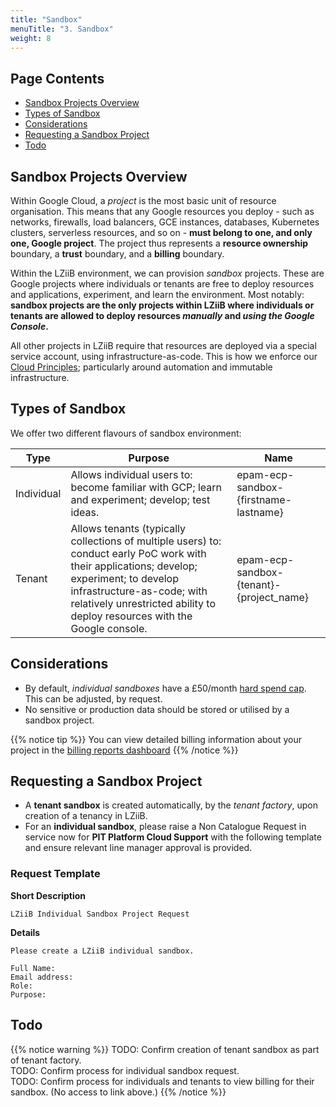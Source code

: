```yaml
---
title: "Sandbox"
menuTitle: "3. Sandbox"
weight: 8
---
```


## Page Contents

- [Sandbox Projects Overview](#sandbox-projects-overview)
- [Types of Sandbox](#types-of-sandbox)
- [Considerations](#considerations)
- [Requesting a Sandbox Project](#requesting-a-sandbox-project)
- [Todo](#todo)

## Sandbox Projects Overview

Within Google Cloud, a _project_ is the most basic unit of resource organisation.  This means that any Google resources you deploy - such as networks, firewalls, load balancers, GCE instances, databases, Kubernetes clusters, serverless resources, and so on - **must belong to one, and only one, Google project**.  The project thus represents a **resource ownership** boundary, a **trust** boundary, and a **billing** boundary.

Within the LZiiB environment, we can provision _sandbox_ projects. These are Google projects where individuals or tenants are free to deploy resources and applications, experiment, and learn the environment. Most notably: **sandbox projects are the only projects within LZiiB where individuals or tenants are allowed to deploy resources _manually_ and _using the Google Console_.** 

All other projects in LZiiB require that resources are deployed via a special service account, using infrastructure-as-code. This is how we enforce our [Cloud Principles](/cloud-first/cloud-principles); particularly around automation and immutable infrastructure. 

## Types of Sandbox

We offer two different flavours of sandbox environment:

|Type|Purpose|Name|
|----|-------|----|
|Individual|Allows individual users to: become familiar with GCP; learn and experiment; develop; test ideas.|epam-ecp-sandbox-{firstname-lastname} 
|Tenant|Allows tenants (typically collections of multiple users) to: conduct early PoC work with their applications; develop; experiment; to develop infrastructure-as-code; with relatively unrestricted ability to deploy resources with the Google console.|epam-ecp-sandbox-{tenant}-{project_name}|

## Considerations

- By default, _individual sandboxes_ have a £50/month [hard spend cap](/LZiiB/cost-management#hard-cap-budgets). This can be adjusted, by request.
- No sensitive or production data should be stored or utilised by a sandbox project.

{{% notice tip %}}
You can view detailed billing information about your project in the [billing reports dashboard](https://console.cloud.google.com/billing/016BD9-AA78AE-E9E47C/reports?organizationId=1056188278627&orgonly=true)
{{% /notice %}}

## Requesting a Sandbox Project

- A **tenant sandbox** is created automatically, by the _tenant factory_, upon creation of a tenancy in LZiiB.
- For an **individual sandbox**, please raise a Non Catalogue Request in service now for **PIT Platform Cloud Support** with the following template and ensure relevant line manager approval is provided.

### Request Template

**Short Description** 

```text
LZiiB Individual Sandbox Project Request 
```

**Details**

```text
Please create a LZiiB individual sandbox.

Full Name:
Email address:
Role: 
Purpose:
```

## Todo

{{% notice warning %}}
TODO: Confirm creation of tenant sandbox as part of tenant factory. \
TODO: Confirm process for individual sandbox request. \
TODO: Confirm process for individuals and tenants to view billing for their sandbox. (No access to link above.)
{{% /notice %}}